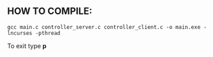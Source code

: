 HOW TO COMPILE:
---
```
gcc main.c controller_server.c controller_client.c -o main.exe -lncurses -pthread
```

To exit type __p__
